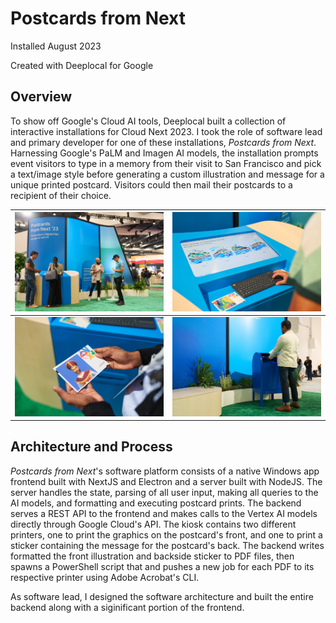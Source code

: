 # Postcards from Next

Installed August 2023

Created with Deeplocal for Google

## Overview

To show off Google's Cloud AI tools, Deeplocal built a collection of interactive installations for Cloud Next 2023. I took the role of software lead and primary developer for one of these installations, *Postcards from Next*. Harnessing Google's PaLM and Imagen AI models, the installation prompts event visitors to type in a memory from their visit to San Francisco and pick a text/image style before generating a custom illustration and message for a unique printed postcard. Visitors could then mail their postcards to a recipient of their choice.

| ![Postcards from Next](/content/ai-postcards/images/postcard-wide.jpg "Postcards from Next") | ![Selecting generated image options](/content/ai-postcards/images/postcard-select.jpg "Selecting generated images options") |
| --- | --- |
| ![A printed postcard](/content/ai-postcards/images/postcard-print.jpg "A printed postcard") | ![Mailing the postcard](/content/ai-postcards/images/postcard-mail.jpg "Mailng the postcard") |

## Architecture and Process

*Postcards from Next*'s software platform consists of a native Windows app frontend built with NextJS and Electron and a server built with NodeJS. The server handles the state, parsing of all user input, making all queries to the AI models, and formatting and executing postcard prints. The backend serves a REST API to the frontend and makes calls to the Vertex AI models directly through Google Cloud's API. The kiosk contains two different printers, one to print the graphics on the postcard's front, and one to print a sticker containing the message for the postcard's back. The backend writes formatted the front illustration and backside sticker to PDF files, then spawns a PowerShell script that and pushes a new job for each PDF to its respective printer using Adobe Acrobat's CLI.

As software lead, I designed the software architecture and built the entire backend along with a siginificant portion of the frontend.